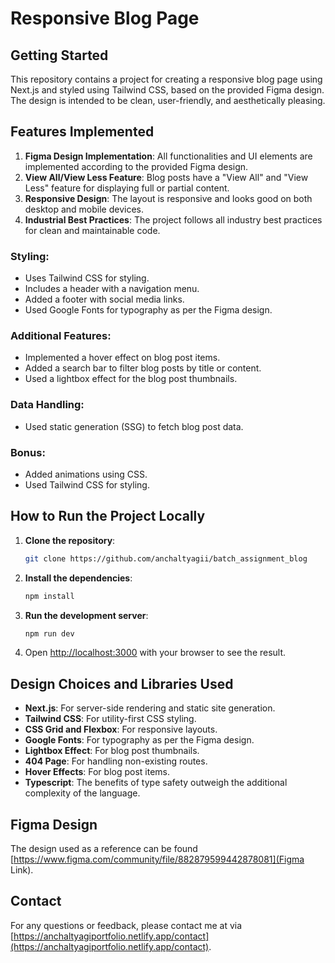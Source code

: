 # Responsive Blog Page

## Getting Started

This repository contains a project for creating a responsive blog page using Next.js and styled using Tailwind CSS, based on the provided Figma design. The design is intended to be clean, user-friendly, and aesthetically pleasing.


## Features Implemented

1. **Figma Design Implementation**: All functionalities and UI elements are implemented according to the provided Figma design.
2. **View All/View Less Feature**: Blog posts have a "View All" and "View Less" feature for displaying full or partial content.
5. **Responsive Design**: The layout is responsive and looks good on both desktop and mobile devices.
6. **Industrial Best Practices**: The project follows all industry best practices for clean and maintainable code.


### Styling:
* Uses Tailwind CSS for styling.
* Includes a header with a navigation menu.
* Added a footer with social media links.
* Used Google Fonts for typography as per the Figma design.


### Additional Features:
* Implemented a hover effect on blog post items.
* Added a search bar to filter blog posts by title or content.
* Used a lightbox effect for the blog post thumbnails.

### Data Handling:
* Used static generation (SSG) to fetch blog post data.

### Bonus:
* Added animations using CSS.
* Used Tailwind CSS for styling.


## How to Run the Project Locally

1. **Clone the repository**:

   ```bash
   git clone https://github.com/anchaltyagii/batch_assignment_blog
   ```

2. **Install the dependencies**:

   ```bash
   npm install
   ```

3. **Run the development server**:

   ```bash
   npm run dev
   ```

4. Open [http://localhost:3000](http://localhost:3000) with your browser to see the result.


## Design Choices and Libraries Used

- **Next.js**: For server-side rendering and static site generation.
- **Tailwind CSS**: For utility-first CSS styling.
- **CSS Grid and Flexbox**: For responsive layouts.
- **Google Fonts**: For typography as per the Figma design.
- **Lightbox Effect**: For blog post thumbnails.
- **404 Page**: For handling non-existing routes.
- **Hover Effects**: For blog post items.
- **Typescript**: The benefits of type safety outweigh the additional complexity of the language.


## Figma Design

The design used as a reference can be found [https://www.figma.com/community/file/882879599442878081](Figma Link).


## Contact

For any questions or feedback, please contact me at via [https://anchaltyagiportfolio.netlify.app/contact](https://anchaltyagiportfolio.netlify.app/contact).
